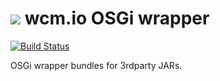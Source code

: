 <img src="https://wcm.io/images/favicon-16@2x.png"/> wcm.io OSGi wrapper
======
[![Build Status](https://travis-ci.com/wcm-io/wcm-io-osgi-wrapper.png?branch=develop)](https://travis-ci.com/wcm-io/wcm-io-osgi-wrapper)

OSGi wrapper bundles for 3rdparty JARs.
